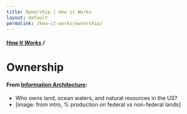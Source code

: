 ```yaml
---
title: Ownership | How it Works
layout: default
permalink: /how-it-works/ownership/
---
```


<div class="container-outer container-padded">

  <h5><a href="{{site.baseurl}}{{site.permalink}}">How It Works</a> /</h5>
  <h1>Ownership</h1>

  <h4>From <a href="https://github.com/18F/doi-extractives-data/wiki/Information-Architecture">Information Architecture</a>:</h4>

  <ul class="bullet">
    <li>Who owns land, ocean waters, and natural resources in the US?</li>
    <li>[image: from intro, % production on federal vs non-federal lands]</li>
  </ul>

</div>


